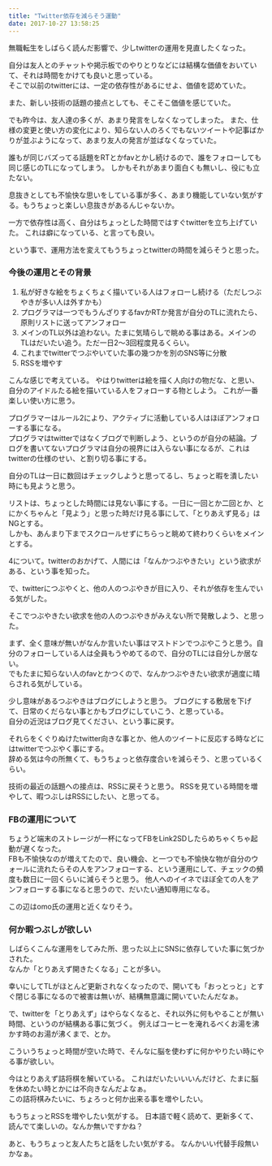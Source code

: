 ```yaml
---
title: "Twitter依存を減らそう運動"
date: 2017-10-27 13:58:25
---
```


無職転生をしばらく読んだ影響で、少しtwitterの運用を見直したくなった。

自分は友人とのチャットや掲示板でのやりとりなどには結構な価値をおいていて、それは時間をかけても良いと思っている。   
そこで以前のtwitterには、一定の依存性があるにせよ、価値を認めていた。

また、新しい技術の話題の接点としても、そこそこ価値を感じていた。

でも昨今は、友人達の多くが、あまり発言をしなくなってしまった。
また、仕様の変更と使い方の変化により、知らない人のろくでもないツイートや記事ばかりが並ぶようになって、あまり友人の発言が並ばなくなっていた。

誰もが同じバズってる話題をRTとかfavとかし続けるので、誰をフォローしても同じ感じのTLになってしまう。
しかもそれがあまり面白くも無いし、役にも立たない。

息抜きとしても不愉快な思いをしている事が多く、あまり機能していない気がする。もうちょっと楽しい息抜きがあるんじゃないか。

一方で依存性は高く、自分はちょっとした時間ではすぐtwitterを立ち上げていた。
これは癖になっている、と言っても良い。

という事で、運用方法を変えてもうちょっとtwitterの時間を減らそうと思った。

### 今後の運用とその背景

1. 私が好きな絵をちょくちょく描いている人はフォローし続ける（ただしつぶやきが多い人は外すかも）
2. プログラマは一つでもうんざりするfavかRTか発言が自分のTLに流れたら、原則リストに送ってアンフォロー
3. メインのTL以外は追わない。たまに気晴らしで眺める事はある。メインのTLはだいたい追う。ただ一日2〜3回程度見るくらい。
4. これまでtwitterでつぶやいていた事の幾つかを別のSNS等に分散
5. RSSを増やす

こんな感じで考えている。
やはりtwitterは絵を描く人向けの物だな、と思い、自分のアイドルたる絵を描いている人をフォローする物としよう。
これが一番楽しい使い方に思う。

プログラマーはルール2により、アクティブに活動している人はほぼアンフォローする事になる。  
プログラマはtwitterではなくブログで判断しよう、というのが自分の結論。ブログを書いてないプログラマは自分の視界には入らない事になるが、これはtwitterの仕様のせい、と割り切る事にする。

自分のTLは一日に数回はチェックしようと思ってるし、ちょっと暇を潰したい時にも見ようと思う。

リストは、ちょっとした時間には見ない事にする。一日に一回とか二回とか、とにかくちゃんと「見よう」と思った時だけ見る事にして、「とりあえず見る」はNGとする。  
しかも、あんまり下までスクロールせずにちらっと眺めて終わりくらいをメインとする。

4について。twitterのおかげて、人間には「なんかつぶやきたい」という欲求がある、という事を知った。

で、twitterにつぶやくと、他の人のつぶやきが目に入り、それが依存を生んでいる気がした。

そこでつぶやきたい欲求を他の人のつぶやきがみえない所で発散しよう、と思った。

まず、全く意味が無いがなんか言いたい事はマストドンでつぶやこうと思う。自分のフォローしている人は全員もうやめてるので、自分のTLには自分しか居ない。  
でもたまに知らない人のfavとかつくので、なんかつぶやきたい欲求が適度に晴らされる気がしている。

少し意味があるつぶやきはブログにしようと思う。
ブログにする敷居を下げて、日常のくだらない事とかもブログにしていこう、と思っている。  
自分の近況はブログ見てください、という事に戻す。

それらをくぐりぬけたtwitter向きな事とか、他人のツイートに反応する時などにはtwitterでつぶやく事にする。  
辞める気は今の所無くて、もうちょっと依存度合いを減らそう、と思っているくらい。

技術の最近の話題への接点は、RSSに戻そうと思う。
RSSを見ている時間を増やして、暇つぶしはRSSにしたい、と思ってる。

### FBの運用について

ちょうど端末のストレージが一杯になってFBをLink2SDしたらめちゃくちゃ起動が遅くなった。  
FBも不愉快なのが増えてたので、良い機会、と一つでも不愉快な物が自分のウォールに流れたらその人をアンフォローする、という運用にして、チェックの頻度も数日に一回くらいに減らそうと思う。
他人へのイイネでほぼ全ての人をアンフォローする事になると思うので、だいたい通知専用になる。

この辺はomo氏の運用と近くなりそう。

### 何か暇つぶしが欲しい

しばらくこんな運用をしてみた所、思った以上にSNSに依存していた事に気づかされた。  
なんか「とりあえず開きたくなる」ことが多い。

幸いにしてTLがほとんど更新されなくなったので、開いても「おっとっと」とすぐ閉じる事になるので被害は無いが、結構無意識に開いていたんだなぁ。

で、twitterを「とりあえず」はやらなくなると、それ以外に何もやることが無い時間、というのが結構ある事に気づく。
例えばコーヒーを淹れるべくお湯を沸かす時のお湯が沸くまで、とか。

こういうちょっと時間が空いた時で、そんなに脳を使わずに何かやりたい時にやる事が欲しい。

今はとりあえず詰将棋を解いている。
これはだいたいいいんだけど、たまに脳を休めたい時とかには不向きなんだよなぁ。   
この詰将棋みたいに、ちょろっと何か出来る事を増やしたい。

もうちょっとRSSを増やしたい気がする。
日本語で軽く読めて、更新多くて、読んでて楽しいの。なんか無いですかね？

あと、もうちょっと友人たちと話をしたい気がする。
なんかいい代替手段無いかなぁ。
